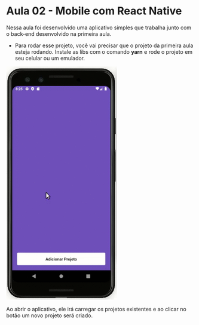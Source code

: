 # Aula 02 - Mobile com React Native

Nessa aula foi desenvolvido uma aplicativo simples que trabalha junto com o back-end desenvolvido na primeira aula.

* Para rodar esse projeto, você vai precisar que o projeto da primeira aula esteja rodando. Instale as libs com o comando **yarn** e rode o projeto em seu celular ou um emulador.

![Imagem](https://github.com/willbp/Bootcamp-GoStack11-rocketseat/blob/master/Nivel01/02mobile-react-native/images/emulator_03.gif)

Ao abrir o aplicativo, ele irá carregar os projetos existentes e ao clicar no botão um novo projeto será criado.